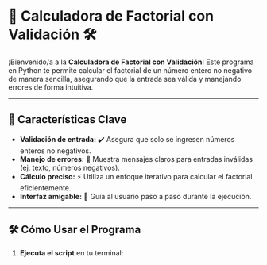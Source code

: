 # 🧮 Calculadora de Factorial con Validación 🛠️

¡Bienvenido/a a la **Calculadora de Factorial con Validación**! Este programa en Python te permite calcular el factorial de un número entero no negativo de manera sencilla, asegurando que la entrada sea válida y manejando errores de forma intuitiva.

---

## 📌 Características Clave
- **Validación de entrada:** ✔️ Asegura que solo se ingresen números enteros no negativos.
- **Manejo de errores:** 🚨 Muestra mensajes claros para entradas inválidas (ej: texto, números negativos).
- **Cálculo preciso:** ⚡ Utiliza un enfoque iterativo para calcular el factorial eficientemente.
- **Interfaz amigable:** 💬 Guía al usuario paso a paso durante la ejecución.

---

## 🛠️ Cómo Usar el Programa

1. **Ejecuta el script** en tu terminal: